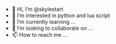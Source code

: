 - 👋 Hi, I’m @skylestart
- 👀 I’m interested in python and lua script
- 🌱 I’m currently learning ...
- 💞️ I’m looking to collaborate on ...
- 📫 How to reach me ...

<!---
skylestart/skylestart is a ✨ special ✨ repository because its `README.md` (this file) appears on your GitHub profile.
You can click the Preview link to take a look at your changes.
--->
